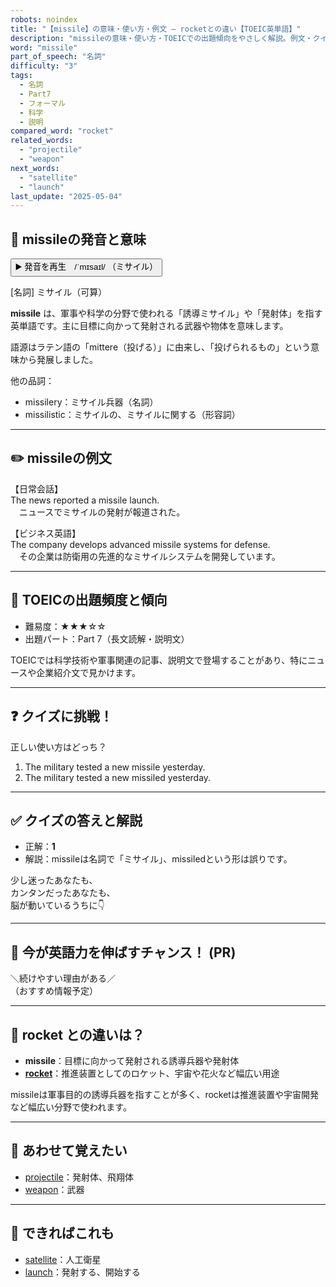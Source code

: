 ```yaml
---
robots: noindex
title: "【missile】の意味・使い方・例文 ― rocketとの違い【TOEIC英単語】"
description: "missileの意味・使い方・TOEICでの出題傾向をやさしく解説。例文・クイズ付きでrocketとの違いもわかりやすく学べます。"
word: "missile"
part_of_speech: "名詞"
difficulty: "3"
tags:
  - 名詞
  - Part7
  - フォーマル
  - 科学
  - 説明
compared_word: "rocket"
related_words:
  - "projectile"
  - "weapon"
next_words:
  - "satellite"
  - "launch"
last_update: "2025-05-04"
---
```


## 🔰 missileの発音と意味

<button class="play-audio" onclick="playTTS('missile')">
  <span class="play-audio-main">
    ▶️ 発音を再生　/ˈmɪsaɪl/
  </span>
  <span class="play-audio-sub">
    （ミサイル）
  </span>
</button>

[名詞] ミサイル（可算）

**missile** は、軍事や科学の分野で使われる「誘導ミサイル」や「発射体」を指す英単語です。主に目標に向かって発射される武器や物体を意味します。

語源はラテン語の「mittere（投げる）」に由来し、「投げられるもの」という意味から発展しました。

他の品詞：  
- missilery：ミサイル兵器（名詞）
- missilistic：ミサイルの、ミサイルに関する（形容詞）

---

## ✏️ missileの例文

【日常会話】  
The news reported a missile launch.  
　ニュースでミサイルの発射が報道された。

【ビジネス英語】  
The company develops advanced missile systems for defense.  
　その企業は防衛用の先進的なミサイルシステムを開発しています。

---

## 🎯 TOEICの出題頻度と傾向

- 難易度：★★★☆☆
- 出題パート：Part 7（長文読解・説明文）

TOEICでは科学技術や軍事関連の記事、説明文で登場することがあり、特にニュースや企業紹介文で見かけます。

---

## ❓ クイズに挑戦！

正しい使い方はどっち？

1. The military tested a new missile yesterday.  
2. The military tested a new missiled yesterday.

---

## ✅ クイズの答えと解説

- 正解：**1**
- 解説：missileは名詞で「ミサイル」、missiledという形は誤りです。

少し迷ったあなたも、  
カンタンだったあなたも、  
脳が動いているうちに👇️

---

## 🚀 今が英語力を伸ばすチャンス！ (PR)

<div class="info-center">
＼続けやすい理由がある／<br>  
（おすすめ情報予定）
</div>

---

## 🤔  rocket との違いは？

- **missile**：目標に向かって発射される誘導兵器や発射体
- **[rocket](/word/rocket/)**：推進装置としてのロケット、宇宙や花火など幅広い用途

missileは軍事目的の誘導兵器を指すことが多く、rocketは推進装置や宇宙開発など幅広い分野で使われます。

---

## 🧩 あわせて覚えたい

- [projectile](/word/projectile/)：発射体、飛翔体
- [weapon](/word/weapon/)：武器

---

## 📖 できればこれも

- [satellite](/word/satellite/)：人工衛星
- [launch](/word/launch/)：発射する、開始する

<!-- cvid: aid42_bid49 -->
